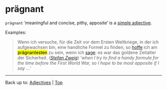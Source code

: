 # prägnant

`prägnant` ‘meaningful and concise, pithy, apposite’ is a [simple adjective](../../simpleAdjectives.md).

Examples:

> Wenn ich versuche, für die Zeit vor dem Ersten Weltkriege, in der ich aufgewachsen bin, eine handliche Formel zu finden, so [hoffe](../../../verbs/h/ho/hoffen.md) ich am <mark>prägnantesten</mark> zu sein, wenn ich [sage](../../../verbs/s/sa/sagen.md): es war das goldene Zeitalter der Sicherheit. (*[Stefan Zweig](../../../texts/StefanZweig/DieWeltDerSicherheit.md)*) *‘when I try to find a handy formula for the time before the First World War, so I hope to be most apposite if I say ...’*

----

Back up to: [Adjectives](../../index.md) | [Top](../../../index.md)
